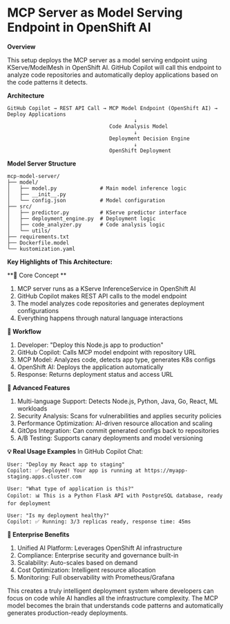 # MCP Server as Model Serving Endpoint in OpenShift AI


**Overview**

This setup deploys the MCP server as a model serving endpoint using KServe/ModelMesh in OpenShift AI. GitHub Copilot will call this endpoint to analyze code repositories and automatically deploy applications based on the code patterns it detects.

**Architecture**
```
GitHub Copilot → REST API Call → MCP Model Endpoint (OpenShift AI) → Deploy Applications
                                         ↓
                                 Code Analysis Model
                                         ↓
                                 Deployment Decision Engine
                                         ↓
                                 OpenShift Deployment
```
**Model Server Structure**
```
mcp-model-server/
├── model/
│   ├── model.py              # Main model inference logic
│   ├── __init__.py
│   └── config.json           # Model configuration
├── src/
│   ├── predictor.py          # KServe predictor interface
│   ├── deployment_engine.py  # Deployment logic
│   ├── code_analyzer.py      # Code analysis logic
│   └── utils/
├── requirements.txt
├── Dockerfile.model
└── kustomization.yaml
```
**Key Highlights of This Architecture:**

**🎯 Core Concept
**
1. MCP server runs as a KServe InferenceService in OpenShift AI 
2. GitHub Copilot makes REST API calls to the model endpoint
3. The model analyzes code repositories and generates deployment configurations
4. Everything happens through natural language interactions

**🚀 Workflow**
1. Developer: "Deploy this Node.js app to production"
2. GitHub Copilot: Calls MCP model endpoint with repository URL
3. MCP Model: Analyzes code, detects app type, generates K8s configs
4. OpenShift AI: Deploys the application automatically
5. Response: Returns deployment status and access URL

**🔧 Advanced Features**
1. Multi-language Support: Detects Node.js, Python, Java, Go, React, ML workloads
2. Security Analysis: Scans for vulnerabilities and applies security policies
3. Performance Optimization: AI-driven resource allocation and scaling
4. GitOps Integration: Can commit generated configs back to repositories
5. A/B Testing: Supports canary deployments and model versioning

**💡 Real Usage Examples**
In GitHub Copilot Chat:
```
User: "Deploy my React app to staging"
Copilot: ✅ Deployed! Your app is running at https://myapp-staging.apps.cluster.com

User: "What type of application is this?"
Copilot: 📊 This is a Python Flask API with PostgreSQL database, ready for deployment

User: "Is my deployment healthy?"
Copilot: ✅ Running: 3/3 replicas ready, response time: 45ms
```
**🏢 Enterprise Benefits**
1. Unified AI Platform: Leverages OpenShift AI infrastructure
2. Compliance: Enterprise security and governance built-in
3. Scalability: Auto-scales based on demand
4. Cost Optimization: Intelligent resource allocation
5. Monitoring: Full observability with Prometheus/Grafana

This creates a truly intelligent deployment system where developers can focus on code while AI handles all the infrastructure complexity. The MCP model becomes the brain that understands code patterns and automatically generates production-ready deployments.
